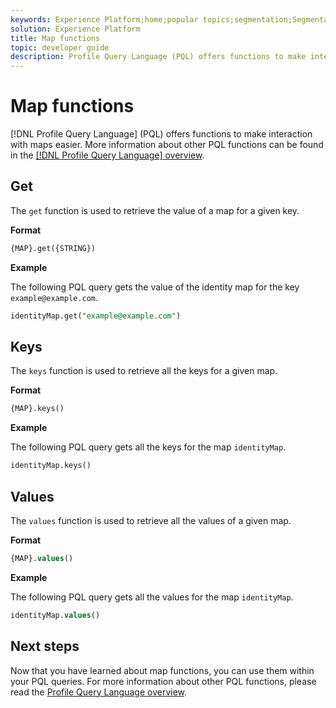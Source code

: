 ```yaml
---
keywords: Experience Platform;home;popular topics;segmentation;Segmentation;Segmentation Service;pql;PQL;Profile Query Language;map functions;map;
solution: Experience Platform
title: Map functions
topic: developer guide
description: Profile Query Language (PQL) offers functions to make interaction with maps easier.
---
```


# Map functions

[!DNL Profile Query Language] (PQL) offers functions to make interaction with maps easier. More information about other PQL functions can be found in the [[!DNL Profile Query Language] overview](./overview.md).

## Get

The `get` function is used to retrieve the value of a map for a given key.

**Format**

```sql
{MAP}.get({STRING})
```

**Example**

The following PQL query gets the value of the identity map for the key `example@example.com`.

```sql
identityMap.get("example@example.com")
```

## Keys

The `keys` function is used to retrieve all the keys for a given map.

**Format**

```sql
{MAP}.keys()
```

**Example**

The following PQL query gets all the keys for the map `identityMap`.

```sql
identityMap.keys()
```

## Values

The `values` function is used to retrieve all the values of a given map.

**Format**

```sql
{MAP}.values()
```

**Example**

The following PQL query gets all the values for the map `identityMap`.

```sql
identityMap.values()
```

## Next steps

Now that you have learned about map functions, you can use them within your PQL queries. For more information about other PQL functions, please read the [Profile Query Language overview](./overview.md).  
